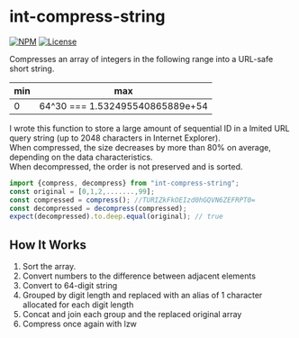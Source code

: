 # int-compress-string

[![NPM](http://img.shields.io/npm/v/int-compress-string.svg?style=flat-square)](https://npmjs.org/package/int-compress-string)
[![License](http://img.shields.io/npm/l/int-compress-string.svg?style=flat-square)](https://github.com/cj-p/int-compress-string)

Compresses an array of integers in the following range into a URL-safe short string. 

|min | max|
| --- | --- |
| 0 | 64^30 === 1.532495540865889e+54 |

I wrote this function to store a large amount of sequential ID in a lmited URL query string (up to 2048 characters in Internet Explorer).  
When compressed, the size decreases by more than 80% on average, depending on the data characteristics.  
When decompressed, the order is not preserved and is sorted.

```js
import {compress, decompress} from "int-compress-string";
const original = [0,1,2,.......,99];
const compressed = compress(); //TURIZkFkOEIzd0hGQVN6ZEFRPT0=
const decompressed = decompress(compressed);
expect(decompressed).to.deep.equal(original); // true
```

## How It Works

1. Sort the array.
1. Convert numbers to the difference between adjacent elements
1. Convert to 64-digit string
1. Grouped by digit length and replaced with an alias of 1 character allocated for each digit length
1. Concat and join each group and the replaced original array
1. Compress once again with lzw

